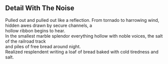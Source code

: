 Detail With The Noise
---------------------
Pulled out and pulled out like a reflection. From tornado to harrowing wind,  
hidden awes drawn by secure channels, a  
hollow ribbon begins to hear.  
In the smallest marble splendor everything hollow with noble voices, the salt of the railroad track  
and piles of free bread around night.  
Realized resplendent writing a loaf of bread baked with cold tiredness and salt.  
